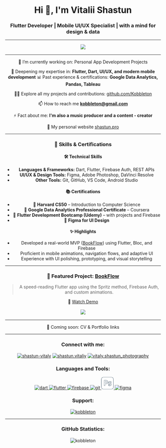 <h1 align="center">Hi 👋, I'm Vitalii Shastun</h1>
<h3 align="center">Flutter Developer | Mobile UI/UX Specialist | with a mind for design & data</h3>

---

<div id="header" align="center">
  <img src="https://media4.giphy.com/media/qgQUggAC3Pfv687qPC/giphy.gif" width="300px"/>
</div>

---
  
<div align="center">

 🔭 I’m currently working on: Personal App Development Projects 
  

🌱 Deepening my expertise in: **Flutter, Dart, UI/UX, and modern mobile development** 
📊 Past experience & certifications: **Google Data Analytics, Pandas, Tableau**

👨‍💻 Explore all my projects and contributions: [github.com/Kobbleton](https://github.com/Kobbleton)

 📫 How to reach me **kobbleton@gmail.com**

 ⚡ Fact about me:    **I'm also a music producer and a content - creator**

 📝 My personal website [shastun.pro](https://shastun.pro)
</div>

---
<div align="center">
  
### 🧠 Skills & Certifications

#### 🛠 Technical Skills
- **Languages & Frameworks:** Dart, Flutter, Firebase Auth, REST APIs
- **UI/UX & Design Tools:** Figma, Adobe Photoshop, DaVinci Resolve
- **Other Tools:** Git, GitHub, VS Code, Android Studio

#### 📚 Certifications
- 🧠 **Harvard CS50** – Introduction to Computer Science
- 🧪 **Google Data Analytics Professional Certificate** – Coursera
- 📱 **Flutter Development Bootcamp (Udemy)** – with projects and Firebase
- 🎨 **Figma for UI Design** 

#### ✨ Highlights
- Developed a real-world MVP ([BookFlow](https://github.com/Kobbleton/BookFlow)) using Flutter, Bloc, and Firebase
- Proficient in mobile animations, navigation flows, and adaptive UI
- Experience with UI polishing, prototyping, and visual storytelling
</div>

---

<div align="center">

### 📱 Featured Project: [BookFlow](https://github.com/Kobbleton/BookFlow)

> A speed-reading Flutter app using the Spritz method, Firebase Auth, and custom animations.

🎥 [Watch Demo](https://youtu.be/8kCLanLIhLU)  
<br>
<img src="https://github.com/Kobbleton/BookFlow/blob/main/screenshots/welcome.gif?raw=true" width="300" />

</div>



  
  ---
  
<div align="center">
  
  📄 Coming soon: CV & Portfolio links
  
</div>

---

<h3 align="center">Connect with me:</h3>
<p align="center">
<a href="https://linkedin.com/in/shastun-vitaly" target="blank"><img align="center" src="https://raw.githubusercontent.com/rahuldkjain/github-profile-readme-generator/master/src/images/icons/Social/linked-in-alt.svg" alt="shastun-vitaly" height="30" width="40" /></a>
<a href="https://fb.com/shastun.vitaliy" target="blank"><img align="center" src="https://raw.githubusercontent.com/rahuldkjain/github-profile-readme-generator/master/src/images/icons/Social/facebook.svg" alt="shastun.vitaliy" height="30" width="40" /></a>
<a href="https://instagram.com/vitaly.shastun_photography" target="blank"><img align="center" src="https://raw.githubusercontent.com/rahuldkjain/github-profile-readme-generator/master/src/images/icons/Social/instagram.svg" alt="vitaly.shastun_photography" height="30" width="40" /></a>
</p>

<h3 align="center">Languages and Tools:</h3>
<p align="center"> <a href="https://dart.dev" target="_blank" rel="noreferrer"> <img src="https://www.vectorlogo.zone/logos/dartlang/dartlang-icon.svg" alt="dart" width="40" height="40"/> </a> <a href="https://flutter.dev" target="_blank" rel="noreferrer"> <img src="https://www.vectorlogo.zone/logos/flutterio/flutterio-icon.svg" alt="flutter" width="40" height="40"/> </a> <a href="https://firebase.google.com/" target="_blank" rel="noreferrer"> <img src="https://www.vectorlogo.zone/logos/firebase/firebase-icon.svg" alt="firebase" width="40" height="40"/> </a> <a href="https://git-scm.com/" target="_blank" rel="noreferrer"> <img src="https://www.vectorlogo.zone/logos/git-scm/git-scm-icon.svg" alt="git" width="40" height="40"/> </a> <a href="https://www.photoshop.com/en" target="_blank" rel="noreferrer"> <img src="https://raw.githubusercontent.com/devicons/devicon/master/icons/photoshop/photoshop-line.svg" alt="photoshop" width="40" height="40"/> </a> <a href="https://www.figma.com/" target="_blank" rel="noreferrer"> <img src="https://www.vectorlogo.zone/logos/figma/figma-icon.svg" alt="figma" width="40" height="40"/> </a> </p>



<h3 align="center">Support:</h3>
<div align="center">
<p><a href="https://www.buymeacoffee.com/kobbleton"> <img align="center" src="https://cdn.buymeacoffee.com/buttons/v2/default-yellow.png" height="50" width="210" alt="kobbleton" /></a></p>
</div>

---

<div align="center">
<h3 align="center">GitHub Statistics:</h3>
<p><img align="center" src="https://github-readme-streak-stats.herokuapp.com/?user=kobbleton&" alt="kobbleton" /></p>
</div>
